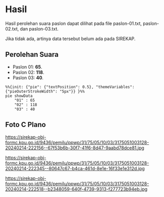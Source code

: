 # Hasil

Hasil perolehan suara paslon dapat dilihat pada file paslon-01.txt, paslon-02.txt, dan paslon-03.txt.

Jika tidak ada, artinya data tersebut belum ada pada SIREKAP.

## Perolehan Suara

 * Paslon 01: **65**.
 * Paslon 02: **118**.
 * Paslon 03: **40**.

```mermaid
%%{init: {"pie": {"textPosition": 0.5}, "themeVariables": {"pieOuterStrokeWidth": "5px"}} }%%
pie showData
    "01" : 65
    "02" : 118
    "03" : 40
```
## Foto C Plano

https://sirekap-obj-formc.kpu.go.id/9436/pemilu/ppwp/31/75/05/10/03/3175051003128-20240214-222156--67f53b6b-30f7-41f6-8d47-9aabd78dce81.jpg

https://sirekap-obj-formc.kpu.go.id/9436/pemilu/ppwp/31/75/05/10/03/3175051003128-20240214-222345--80647c67-b4ca-461d-8e1e-16f33e1e312d.jpg

https://sirekap-obj-formc.kpu.go.id/9436/pemilu/ppwp/31/75/05/10/03/3175051003128-20240214-222518--b2348059-640f-4739-9313-f277723b94eb.jpg
